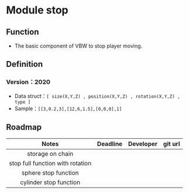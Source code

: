 # Module stop

## Function
* The basic component of VBW to stop player moving.

  

## Definition

### Version：2020

* Data struct：`[ size(X,Y,Z) , position(X,Y,Z) , rotation(X,Y,Z) , type ]`
* Sample：`[[3,0.2,3],[12,6,1.5],[0,0,0],1]`



## Roadmap

| Notes         | Deadline | Developer | git url |
| :------: | :------: | :----: | :------: |
| storage on chain |  |        |          |
| stop full function with rotation |          |        |          |
| sphere stop function |          |        |          |
| cylinder stop function |          |        |          |

